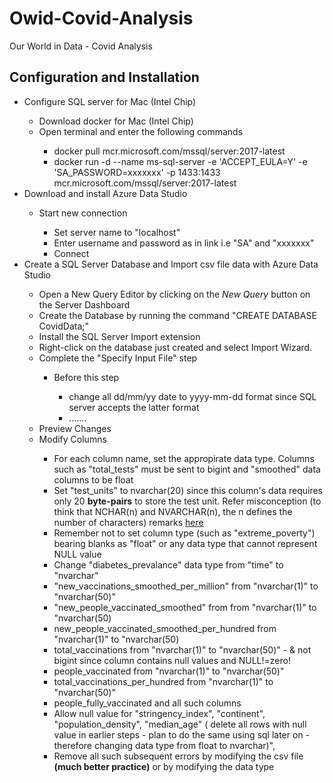 # Owid-Covid-Analysis
Our World in Data - Covid Analysis
<h2> Configuration and Installation </h2>
<ul> 
  <li> Configure SQL server for Mac (Intel Chip) </li>
     <ul>
       <li> Download docker for Mac (Intel Chip) </li>
       <li> Open terminal and enter the following commands </li>
          <ul>
            <li> docker pull mcr.microsoft.com/mssql/server:2017-latest </li>
            <li> docker run -d --name ms-sql-server -e 'ACCEPT_EULA=Y' -e 'SA_PASSWORD=xxxxxxx' -p 1433:1433 mcr.microsoft.com/mssql/server:2017-latest </li>
         </ul>
    </ul>
  <li>Download and install Azure Data Studio</li>
  <ul>
    <li> Start new connection </li>
      <ul>
        <li> Set server name to "localhost"</li>
        <li> Enter username and password as in link i.e "SA" and "xxxxxxx" </li>
        <li> Connect </li>
      </ul>
  </ul>
  <li> Create a SQL Server Database and Import csv file data with Azure Data Studio </li>
  <ul>
    <li> Open a New Query Editor by clicking on the <i> New Query </i> button on the Server Dashboard </li>
    <li> Create the Database by running the command "CREATE DATABASE CovidData;"</li>
    <li> Install the SQL Server Import extension </li>
    <li> Right-click on the database just created and select Import Wizard.</li>
    <li> Complete the "Specify Input File" step </li>
    <ul>
      <li> Before this step</li>
      <ul>
        <li>change all dd/mm/yy date to yyyy-mm-dd format since SQL server accepts the latter format </li>
        <li> ....... </li>
        </ul> 
    </ul>
    <li> Preview Changes</li>
    <li> Modify Columns</li>
    <ul>
      <li> For each column name, set the appropirate data type. Columns such as "total_tests" must be sent to bigint and "smoothed" data columns to be float </li>
      <li> Set "test_units" to nvarchar(20) since this column's data requires only  20 <b>byte-pairs</b> to store the test unit. Refer misconception (to think that NCHAR(n) and NVARCHAR(n), the n defines the number of characters) remarks <a href="https://docs.microsoft.com/en-us/sql/t-sql/data-types/nchar-and-nvarchar-transact-sql?WT.mc_id=DP-MVP-5001259&view=sql-server-ver15">here</a> </li>
      <li> Remember not to set column type (such as "extreme_poverty") bearing blanks as "float" or any data type that cannot represent NULL value </li>
      <li> Change "diabetes_prevalance" data type from "time" to "nvarchar" </li>
      <li> "new_vaccinations_smoothed_per_million" from "nvarchar(1)" to "nvarchar(50)"</li>
      <li> "new_people_vaccinated_smoothed" from from "nvarchar(1)" to "nvarchar(50) </li>
      <li> new_people_vaccinated_smoothed_per_hundred from "nvarchar(1)" to "nvarchar(50) </li>
      <li> total_vaccinations from  "nvarchar(1)" to "nvarchar(50)"  - & not bigint since column contains null values and NULL!=zero!</li>
      <li> people_vaccinated  from  "nvarchar(1)" to "nvarchar(50)"</li>
      <li> total_vaccinations_per_hundred from  "nvarchar(1)" to "nvarchar(50)"</li>
      <li> people_fully_vaccinated  and all such columns</li>
      <li> Allow null value for "stringency_index", "continent", "population_density", "median_age" ( delete all rows with null value in earlier steps - plan to do the same using sql later on - therefore changing  data type from float to nvarchar)", </li>
      <li> Remove all such subsequent errors by modifying the csv file <strong>(much better practice)</strong> or by modifying the data type</li>
    </ul>
  </ul>
  
  </ul>
 
 
  
